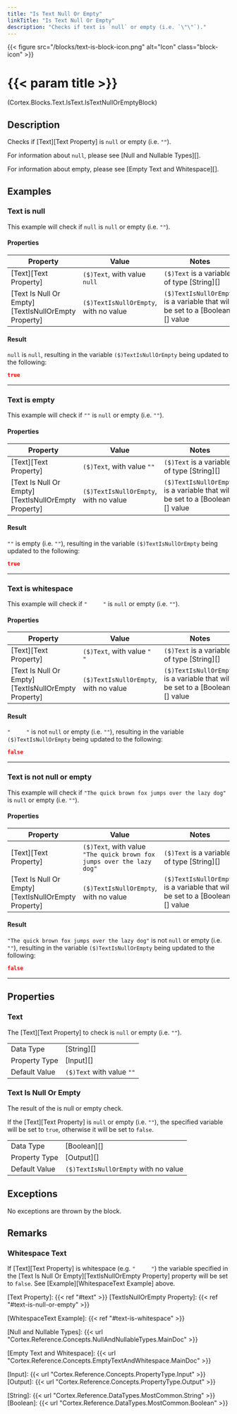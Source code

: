 ```yaml
---
title: "Is Text Null Or Empty"
linkTitle: "Is Text Null Or Empty"
description: "Checks if text is `null` or empty (i.e. `\"\"`)."
---
```


{{< figure src="/blocks/text-is-block-icon.png" alt="Icon" class="block-icon" >}}

# {{< param title >}}

<p class="namespace">(Cortex.Blocks.Text.IsText.IsTextNullOrEmptyBlock)</p>

## Description

Checks if [Text][Text Property] is `null` or empty (i.e. `""`).

For information about `null`, please see [Null and Nullable Types][].

For information about empty, please see [Empty Text and Whitespace][].

## Examples

### Text is null

This example will check if `null` is `null` or empty (i.e. `""`).

#### Properties

| Property           | Value                     | Notes                                    |
|--------------------|---------------------------|------------------------------------------|
| [Text][Text Property] | `($)Text`, with value `null` | `($)Text` is a variable of type [String][] |
| [Text Is Null Or Empty][TextIsNullOrEmpty Property] | `($)TextIsNullOrEmpty`, with no value | `($)TextIsNullOrEmpty` is a variable that will be set to a [Boolean][] value |

#### Result

`null` is `null`, resulting in the variable `($)TextIsNullOrEmpty` being updated to the following:

```json
true
```

***

### Text is empty

This example will check if `""` is `null` or empty (i.e. `""`).

#### Properties

| Property           | Value                     | Notes                                    |
|--------------------|---------------------------|------------------------------------------|
| [Text][Text Property] | `($)Text`, with value `""` | `($)Text` is a variable of type [String][] |
| [Text Is Null Or Empty][TextIsNullOrEmpty Property] | `($)TextIsNullOrEmpty`, with no value | `($)TextIsNullOrEmpty` is a variable that will be set to a [Boolean][] value |

#### Result

`""` is empty (i.e. `""`), resulting in the variable `($)TextIsNullOrEmpty` being updated to the following:

```json
true
```

***

### Text is whitespace

This example will check if `"     "` is `null` or empty (i.e. `""`).

#### Properties

| Property           | Value                     | Notes                                    |
|--------------------|---------------------------|------------------------------------------|
| [Text][Text Property] | `($)Text`, with value `"     "` | `($)Text` is a variable of type [String][] |
| [Text Is Null Or Empty][TextIsNullOrEmpty Property] | `($)TextIsNullOrEmpty`, with no value | `($)TextIsNullOrEmpty` is a variable that will be set to a [Boolean][] value |

#### Result

`"     "` is not `null` or empty (i.e. `""`), resulting in the variable `($)TextIsNullOrEmpty` being updated to the following:

```json
false
```

***

### Text is not null or empty

This example will check if `"The quick brown fox jumps over the lazy dog"` is `null` or empty (i.e. `""`).

#### Properties

| Property           | Value                     | Notes                                    |
|--------------------|---------------------------|------------------------------------------|
| [Text][Text Property] | `($)Text`, with value `"The quick brown fox jumps over the lazy dog"` | `($)Text` is a variable of type [String][] |
| [Text Is Null Or Empty][TextIsNullOrEmpty Property] | `($)TextIsNullOrEmpty`, with no value | `($)TextIsNullOrEmpty` is a variable that will be set to a [Boolean][] value |

#### Result

`"The quick brown fox jumps over the lazy dog"` is not `null` or empty (i.e. `""`), resulting in the variable `($)TextIsNullOrEmpty` being updated to the following:

```json
false
```

***

## Properties

### Text

The [Text][Text Property] to check is `null` or empty (i.e. `""`).

| | |
|--------------------|---------------------------|
| Data Type | [String][] |
| Property Type | [Input][] |
| Default Value | `($)Text` with value `""` |

### Text Is Null Or Empty

The result of the is null or empty check.

If the [Text][Text Property] is `null` or empty (i.e. `""`), the specified variable will be set to `true`, otherwise it will be set to `false`.

| | |
|--------------------|---------------------------|
| Data Type | [Boolean][] |
| Property Type | [Output][] |
| Default Value | `($)TextIsNullOrEmpty` with no value |

## Exceptions

No exceptions are thrown by the block.

## Remarks

### Whitespace Text

If [Text][Text Property] is whitespace (e.g. `"     "`) the variable specified in the [Text Is Null Or Empty][TextIsNullOrEmpty Property] property will be set to `false`. See [Example][WhitespaceText Example] above.

[Text Property]: {{< ref "#text" >}}
[TextIsNullOrEmpty Property]: {{< ref "#text-is-null-or-empty" >}}

[WhitespaceText Example]: {{< ref "#text-is-whitespace" >}}

[Null and Nullable Types]: {{< url "Cortex.Reference.Concepts.NullAndNullableTypes.MainDoc" >}}

[Empty Text and Whitespace]: {{< url "Cortex.Reference.Concepts.EmptyTextAndWhitespace.MainDoc" >}}

[Input]: {{< url "Cortex.Reference.Concepts.PropertyType.Input" >}}
[Output]: {{< url "Cortex.Reference.Concepts.PropertyType.Output" >}}

[String]: {{< url "Cortex.Reference.DataTypes.MostCommon.String" >}}
[Boolean]: {{< url "Cortex.Reference.DataTypes.MostCommon.Boolean" >}}
